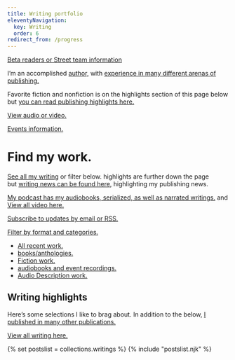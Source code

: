 ```yaml
---
title: Writing portfolio
eleventyNavigation:
  key: Writing
  order: 6
redirect_from: /progress
---
```


[Beta readers or Street team information](/team)

I’m an accomplished [author,](/books) with [experience in many different arenas of publishing.](/resume)

Favorite fiction and nonfiction is on the highlights section of this page below but [you can read publishing highlights here.](/posts/tags/writings)

[View audio or video.](/audio)

[Events information.](/events)

# Find my work.

[See all my writing](/posts) or filter below. highlights are further down the page but [writing news can be found here,](/posts/tags/news) highlighting my publishing news.

[My podcast has my audiobooks, serialized, as well as narrated writings.](https://weirdwritings.pinecast.co/) and [View all video here.](/audio/)

[Subscribe to updates by email or RSS.](/follow)

[Filter by format and categories.](/map)

- [All recent work.](/posts)
- [books/anthologies.](/books)
- [Fiction work.](/tags/fiction)
- [audiobooks and event recordings.](/audio)
- [Audio Description work.](/ad)

## Writing highlights

Here’s some selections I like to brag about. In addition to the below, [I published in many other publications.](/posts/tags/writings)

[View all writing here.](/posts)

{% set postslist = collections.writings %}
{% include "postslist.njk" %}